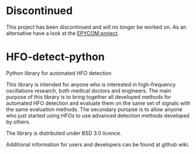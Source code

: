 # Discontinued
This project has been discontinued and will no longer be worked on. As an alternative have a look at the [EPYCOM project](https://gitlab.com/icrc-bme/epycom).

# HFO-detect-python
Python library for automated HFO detection

This library is intended for anyone who is interested in high-frequency oscillations research, both medical doctors and engineers. The main purpose of this library is to bring together all developed methods for automated HFO detection and evaluate them on the same set of signals with the same evaluation methods. The secondary puropse is to allow anyone who just started using HFOs to use advanced detection methods developed by others.

The library is distributed under BSD 3.0 licence.

Additional information for users and developers can be found at github wiki.
